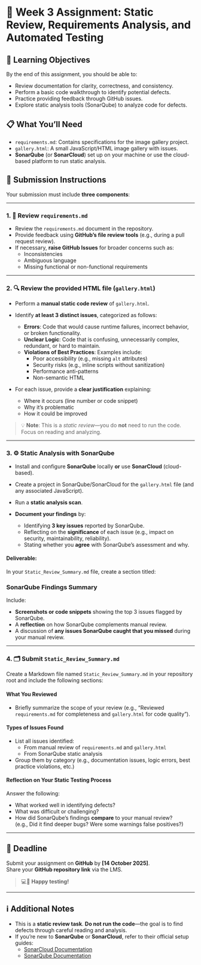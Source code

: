 # 📝 Week 3 Assignment: Static Review, Requirements Analysis, and Automated Testing

## 🎯 Learning Objectives

By the end of this assignment, you should be able to:

- Review documentation for clarity, correctness, and consistency.
- Perform a basic code walkthrough to identify potential defects.
- Practice providing feedback through GitHub issues.
- Explore static analysis tools (SonarQube) to analyze code for defects.

## 📋 What You’ll Need

- `requirements.md`: Contains specifications for the image gallery project.
- `gallery.html`: A small JavaScript/HTML image gallery with issues.
- **SonarQube** (or **SonarCloud**) set up on your machine or use the cloud-based platform to run static analysis.

## 📝 Submission Instructions

Your submission must include **three components**:

---

### 1. 📄 Review `requirements.md`

- Review the `requirements.md` document in the repository.
- Provide feedback using **GitHub’s file review tools** (e.g., during a pull request review).
- If necessary, **raise GitHub Issues** for broader concerns such as:
  - Inconsistencies
  - Ambiguous language
  - Missing functional or non-functional requirements

---

### 2. 🔍 Review the provided HTML file (`gallery.html`)

- Perform a **manual static code review** of `gallery.html`.
- Identify **at least 3 distinct issues**, categorized as follows:

  - **Errors**: Code that would cause runtime failures, incorrect behavior, or broken functionality.
  - **Unclear Logic**: Code that is confusing, unnecessarily complex, redundant, or hard to maintain.
  - **Violations of Best Practices**: Examples include:
    - Poor accessibility (e.g., missing `alt` attributes)
    - Security risks (e.g., inline scripts without sanitization)
    - Performance anti-patterns
    - Non-semantic HTML

- For each issue, provide a **clear justification** explaining:
  - Where it occurs (line number or code snippet)
  - Why it’s problematic
  - How it could be improved

> 💡 **Note**: This is a *static review*—you do **not** need to run the code. Focus on reading and analyzing.

---

### 3. ⚙️ Static Analysis with SonarQube

- Install and configure **SonarQube** locally **or** use **SonarCloud** (cloud-based).
- Create a project in SonarQube/SonarCloud for the `gallery.html` file (and any associated JavaScript).
- Run a **static analysis scan**.
- **Document your findings** by:

  - Identifying **3 key issues** reported by SonarQube.
  - Reflecting on the **significance** of each issue (e.g., impact on security, maintainability, reliability).
  - Stating whether you **agree** with SonarQube’s assessment and why.

#### Deliverable:
In your `Static_Review_Summary.md` file, create a section titled:

### **SonarQube Findings Summary**

Include:

- **Screenshots or code snippets** showing the top 3 issues flagged by SonarQube.
- A **reflection** on how SonarQube complements manual review.
- A discussion of **any issues SonarQube caught that you missed** during your manual review.

---

### 4. 🗂️ Submit `Static_Review_Summary.md`

Create a Markdown file named `Static_Review_Summary.md` in your repository root and include the following sections:

#### **What You Reviewed**
- Briefly summarize the scope of your review (e.g., “Reviewed `requirements.md` for completeness and `gallery.html` for code quality”).

#### **Types of Issues Found**
- List all issues identified:
  - From manual review of `requirements.md` and `gallery.html`
  - From SonarQube static analysis
- Group them by category (e.g., documentation issues, logic errors, best practice violations, etc.)

#### **Reflection on Your Static Testing Process**
Answer the following:
- What worked well in identifying defects?
- What was difficult or challenging?
- How did SonarQube’s findings **compare** to your manual review?  
  (e.g., Did it find deeper bugs? Were some warnings false positives?)

---

## 📅 Deadline

Submit your assignment on **GitHub** by **[14 October 2025]**.  
Share your **GitHub repository link** via the LMS.

> 💻🧠 **Happy testing!**

---

## ℹ️ Additional Notes

- This is a **static review task**. **Do not run the code**—the goal is to find defects through careful reading and analysis.
- If you’re new to **SonarQube** or **SonarCloud**, refer to their official setup guides:
  - [SonarCloud Documentation](https://docs.sonarcloud.io/)
  - [SonarQube Documentation](https://docs.sonarsource.com/sonarqube/)


